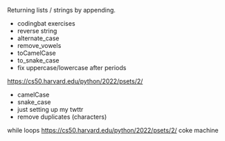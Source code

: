 
Returning lists / strings by appending.
- codingbat exercises
- reverse string
- alternate_case
- remove_vowels
- toCamelCase
- to_snake_case
- fix uppercase/lowercase after periods


https://cs50.harvard.edu/python/2022/psets/2/
- camelCase
- snake_case
- just setting up my twttr
- remove duplicates (characters)

while loops
https://cs50.harvard.edu/python/2022/psets/2/
coke machine
